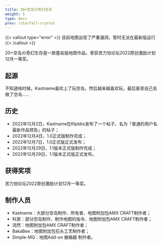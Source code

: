 ```yaml
---
title: 20+空岛の奇幻生存
weight: 5
type: docs
prev: /starfall-crystal
---
```

{{< callout type="error" >}}
  目前地图出现了严重漏洞，暂时无法在最新版运行
{{< /callout >}}

20+空岛の奇幻生存是一款基岩版地图作品，曾获苦力怕论坛2022原创激励计划12月一等奖。

## 起源
不知道啥时候，Kastname喜欢上了玩空岛，然后越来越喜欢玩，最后甚至自己去做了空岛……

## 历史
- 2022年12月2日，Kastname在Klpbbs发布了一个帖子，名为「普通的用户名最新作品预告」的帖子；
- 2022年12月4日，1.0正式版制作完成；
- 2022年12月7日，1.0正式版正式发布；
- 2022年12月29日，1.1版本正式版制作完成；
- 2022年12月29日，1.1版本正式版正式发布。

## 获得奖项
苦力怕论坛2022原创激励计划12月一等奖。

## 制作人员
- Kastname：大部分空岛制作、所有者、地图附加包AMX CRAFT制作者；
- 科家：部分空岛制作、制作地图的指令、地图附加包AMX CRAFT制作者；
- 流然：地图附加包AMX CRAFT制作者；
- BakaBee：地图附加包石头工艺制作者；
- Simple-MQ：地图Add-on 搬箱器 制作者。